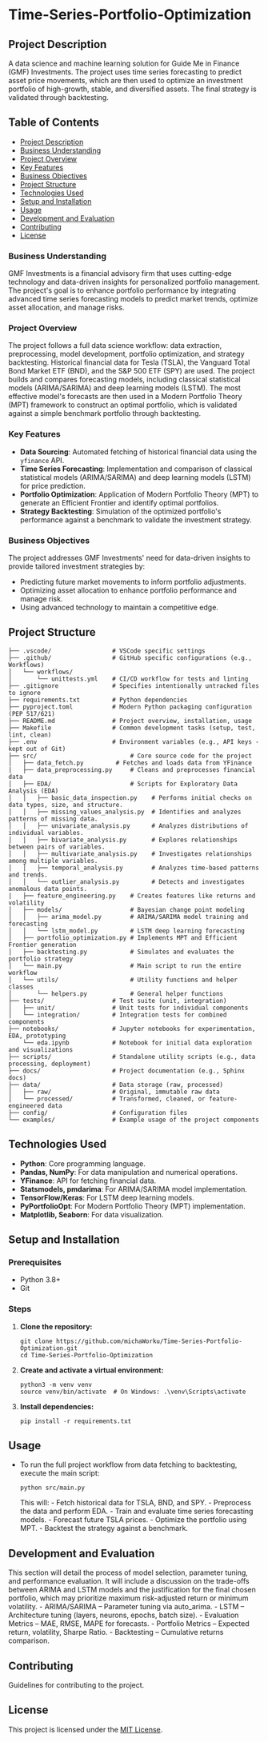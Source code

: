 # **Time-Series-Portfolio-Optimization**

## **Project Description**
A data science and machine learning solution for Guide Me in Finance (GMF) Investments. The project uses time series forecasting to predict asset price movements, which are then used to optimize an investment portfolio of high-growth, stable, and diversified assets. The final strategy is validated through backtesting.

## Table of Contents
- [Project Description](#project-description)
- [Business Understanding](#business-understanding)
- [Project Overview](#project-overview)
- [Key Features](#key-features)
- [Business Objectives](#business-objectives)
- [Project Structure](#project-structure)
- [Technologies Used](#technologies-used)
- [Setup and Installation](#setup-and-installation)
- [Usage](#usage)
- [Development and Evaluation](#development-and-evaluation)
- [Contributing](#contributing)
- [License](#license)

### **Business Understanding**

GMF Investments is a financial advisory firm that uses cutting-edge technology and data-driven insights for personalized portfolio management. The project's goal is to enhance portfolio performance by integrating advanced time series forecasting models to predict market trends, optimize asset allocation, and manage risks.

### **Project Overview**

The project follows a full data science workflow: data extraction, preprocessing, model development, portfolio optimization, and strategy backtesting. Historical financial data for Tesla (TSLA), the Vanguard Total Bond Market ETF (BND), and the S&P 500 ETF (SPY) are used. The project builds and compares forecasting models, including classical statistical models (ARIMA/SARIMA) and deep learning models (LSTM). The most effective model's forecasts are then used in a Modern Portfolio Theory (MPT) framework to construct an optimal portfolio, which is validated against a simple benchmark portfolio through backtesting.

### **Key Features**

- **Data Sourcing**: Automated fetching of historical financial data using the `yfinance` API.
- **Time Series Forecasting**: Implementation and comparison of classical statistical models (ARIMA/SARIMA) and deep learning models (LSTM) for price prediction.
- **Portfolio Optimization**: Application of Modern Portfolio Theory (MPT) to generate an Efficient Frontier and identify optimal portfolios.
- **Strategy Backtesting**: Simulation of the optimized portfolio's performance against a benchmark to validate the investment strategy.

### **Business Objectives**

The project addresses GMF Investments' need for data-driven insights to provide tailored investment strategies by:
- Predicting future market movements to inform portfolio adjustments.
- Optimizing asset allocation to enhance portfolio performance and manage risk.
- Using advanced technology to maintain a competitive edge.

## **Project Structure**
```
├── .vscode/                 # VSCode specific settings
├── .github/                 # GitHub specific configurations (e.g., Workflows)
│   └── workflows/
│       └── unittests.yml    # CI/CD workflow for tests and linting
├── .gitignore               # Specifies intentionally untracked files to ignore
├── requirements.txt         # Python dependencies
├── pyproject.toml           # Modern Python packaging configuration (PEP 517/621)
├── README.md                # Project overview, installation, usage
├── Makefile                 # Common development tasks (setup, test, lint, clean)
├── .env                     # Environment variables (e.g., API keys - kept out of Git)
├── src/                          # Core source code for the project
│   ├── data_fetch.py         # Fetches and loads data from YFinance
|   ├── data_preprocessing.py     # Cleans and preprocesses financial data
│   ├── EDA/                      # Scripts for Exploratory Data Analysis (EDA)
│   │   ├── basic_data_inspection.py    # Performs initial checks on data types, size, and structure.
│   │   ├── missing_values_analysis.py  # Identifies and analyzes patterns of missing data.
│   │   ├── univariate_analysis.py      # Analyzes distributions of individual variables.
│   │   ├── bivariate_analysis.py       # Explores relationships between pairs of variables.
│   │   ├── multivariate_analysis.py    # Investigates relationships among multiple variables.
│   │   ├── temporal_analysis.py        # Analyzes time-based patterns and trends.
│   │   └── outlier_analysis.py         # Detects and investigates anomalous data points.
|   ├── feature_engineering.py    # Creates features like returns and volatility
│   ├── models/                   # Bayesian change point modeling
│   │   ├── arima_model.py        # ARIMA/SARIMA model training and forecasting
│   │   └── lstm_model.py         # LSTM deep learning forecasting
│   ├── portfolio_optimization.py # Implements MPT and Efficient Frontier generation
│   ├── backtesting.py            # Simulates and evaluates the portfolio strategy
│   └── main.py                   # Main script to run the entire workflow
│   └── utils/                    # Utility functions and helper classes
│       └── helpers.py            # General helper functions
├── tests/                   # Test suite (unit, integration)
│   ├── unit/                # Unit tests for individual components
│   └── integration/         # Integration tests for combined components
├── notebooks/               # Jupyter notebooks for experimentation, EDA, prototyping
    └── eda.ipynb            # Notebook for initial data exploration and visualizations
├── scripts/                 # Standalone utility scripts (e.g., data processing, deployment)
├── docs/                    # Project documentation (e.g., Sphinx docs)
├── data/                    # Data storage (raw, processed)
│   ├── raw/                 # Original, immutable raw data
│   └── processed/           # Transformed, cleaned, or feature-engineered data
├── config/                  # Configuration files
└── examples/                # Example usage of the project components
```


## **Technologies Used**

- **Python**: Core programming language.
- **Pandas, NumPy**: For data manipulation and numerical operations.
- **YFinance**: API for fetching financial data.
- **Statsmodels, pmdarima**: For ARIMA/SARIMA model implementation.
- **TensorFlow/Keras**: For LSTM deep learning models.
- **PyPortfolioOpt**: For Modern Portfolio Theory (MPT) implementation.
- **Matplotlib, Seaborn**: For data visualization.

## **Setup and Installation**

### **Prerequisites**

- Python 3.8+
- Git

### **Steps**

1. **Clone the repository:**
    
    ```
    git clone https://github.com/michaWorku/Time-Series-Portfolio-Optimization.git
    cd Time-Series-Portfolio-Optimization
    
    ```
    
    
2. **Create and activate a virtual environment:**
    
    ```
    python3 -m venv venv
    source venv/bin/activate  # On Windows: .\venv\Scripts\activate
    
    ```
    
3. **Install dependencies:**
    
    ```
    pip install -r requirements.txt
    
    ```
    

## **Usage**

- To run the full project workflow from data fetching to backtesting, execute the main script:


    ```
    python src/main.py
    
    ```
    
   This will:
      - Fetch historical data for TSLA, BND, and SPY.
      - Preprocess the data and perform EDA.
      - Train and evaluate time series forecasting models.
      - Forecast future TSLA prices.
      - Optimize the portfolio using MPT.
      - Backtest the strategy against a benchmark.
    

## **Development and Evaluation**

This section will detail the process of model selection, parameter tuning, and performance evaluation. It will include a discussion on the trade-offs between ARIMA and LSTM models and the justification for the final chosen portfolio, which may prioritize maximum risk-adjusted return or minimum volatility.
    - ARIMA/SARIMA – Parameter tuning via auto_arima.
    - LSTM – Architecture tuning (layers, neurons, epochs, batch size).
    - Evaluation Metrics – MAE, RMSE, MAPE for forecasts.
    - Portfolio Metrics – Expected return, volatility, Sharpe Ratio.
    - Backtesting – Cumulative returns comparison.

## **Contributing**

Guidelines for contributing to the project.

## **License**

This project is licensed under the [MIT License](https://www.google.com/search?q=LICENSE).
